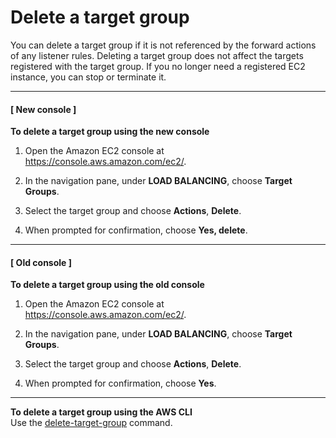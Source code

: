# Delete a target group<a name="delete-target-group"></a>

You can delete a target group if it is not referenced by the forward actions of any listener rules\. Deleting a target group does not affect the targets registered with the target group\. If you no longer need a registered EC2 instance, you can stop or terminate it\.

------
#### [ New console ]

**To delete a target group using the new console**

1. Open the Amazon EC2 console at [https://console\.aws\.amazon\.com/ec2/](https://console.aws.amazon.com/ec2/)\.

1. In the navigation pane, under **LOAD BALANCING**, choose **Target Groups**\.

1. Select the target group and choose **Actions**, **Delete**\.

1. When prompted for confirmation, choose **Yes, delete**\.

------
#### [ Old console ]

**To delete a target group using the old console**

1. Open the Amazon EC2 console at [https://console\.aws\.amazon\.com/ec2/](https://console.aws.amazon.com/ec2/)\.

1. In the navigation pane, under **LOAD BALANCING**, choose **Target Groups**\.

1. Select the target group and choose **Actions**, **Delete**\.

1. When prompted for confirmation, choose **Yes**\.

------

**To delete a target group using the AWS CLI**  
Use the [delete\-target\-group](https://docs.aws.amazon.com/cli/latest/reference/elbv2/delete-target-group.html) command\.